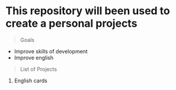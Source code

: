 # This repository will been used to create a personal projects 

> Goals
 - Improve skills of development
 - Improve english 

> List of Projects 
1. English cards
